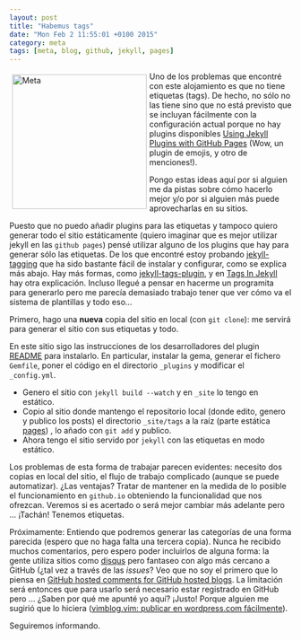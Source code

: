 ```yaml
---
layout: post
title: "Habemus tags"
date: "Mon Feb 2 11:55:01 +0100 2015"
category: meta
tags: [meta, blog, github, jekyll, pages]
---
```




<a href="https://500px.com/photo/66381679/giteando-by-fernando-trica://500px.com/photo/97643829/etiquetas-en-fernand0-github-io-by-fernando-tricas" title="Etiquetas"><img src="https://ppcdn.500px.org/97643829/4f7cc1049c0c4d5036da1cffb2af9321b1fdfcfb/3.jpg" width="240"  alt="Meta" style="float:left; margin:5px"></a>


Uno de los problemas que encontré con este alojamiento es que no tiene etiquetas (tags). De hecho, no sólo no las tiene sino que no está previsto que se incluyan fácilmente con la configuración actual porque no hay  plugins disponibles [Using Jekyll Plugins with GitHub Pages](https://help.github.com/articles/using-jekyll-plugins-with-github-pages/) (Wow, un plugin de emojis, y otro de menciones!).

Pongo estas ideas aquí por si alguien me da pistas sobre cómo hacerlo mejor y/o por si alguien más puede aprovecharlas en su sitios.

Puesto que no puedo añadir plugins para las etiquetas y tampoco quiero generar todo el sitio estáticamente (quiero imaginar que es mejor utilizar jekyll en las `github pages`) pensé utilizar alguno de los plugins que hay para generar sólo las etiquetas. De los que encontré estoy probando [jekyll-tagging](https://github.com/pattex/jekyll-tagging) que ha sido bastante fácil de instalar y configurar, como se explica más abajo.
Hay más formas, como [jekyll-tags-plugin](https://github.com/polymetis/jekyll-tags-plugin/blob/master/_layouts/tag_index.html), y en [Tags In Jekyll](http://charliepark.org/tags-in-jekyll/) hay otra explicación.
Incluso llegué a pensar en hacerme un programita para generarlo pero me parecía demasiado trabajo tener que ver cómo va el sistema de plantillas y todo eso...  

Primero, hago una **nueva** copia del sitio en local (con `git clone`): me servirá para generar el sitio con sus etiquetas y todo.

En este sitio sigo las instrucciones de los desarrolladores del plugin [README](https://github.com/pattex/jekyll-tagging/blob/master/README.rdoc) para instalarlo. En particular, instalar la gema, generar el fichero `Gemfile`, poner el código en el directorio `_plugins` y modificar el `_config.yml`.

* Genero el sitio con `jekyll build --watch` y en `_site` lo tengo en estático.
* Copio al sitio donde mantengo el repositorio local (donde edito, genero y publico los posts) el directorio `_site/tags` a la raíz (parte estática [pages](http://jekyllrb.com/docs/pages/)) , lo añado con `git add` y publico. 
* Ahora tengo el sitio servido por `jekyll` con las etiquetas en modo estático. 

Los problemas de esta forma de trabajar parecen evidentes: necesito dos copias en local del sitio, el flujo de trabajo complicado (aunque se puede automatizar).
¿Las ventajas? Tratar de mantener en la medida de lo posible el funcionamiento en `github.io` obteniendo la funcionalidad que nos ofrezcan.
Veremos si es acertado o será mejor cambiar más adelante pero ... 
¡Tachán! 
Tenemos etiquetas.

Próximamente: 
Entiendo que podremos generar las categorías de una forma parecida (espero que no haga falta una tercera copia). 
Nunca he recibido muchos comentarios, pero espero poder incluirlos de alguna forma: la gente utiliza sitios como [disqus](https://disqus.com/) pero fantaseo con algo más cercano a GitHub (¿tal vez a través de las *issues*? Veo que no soy el
primero que lo piensa en [GitHub hosted comments for GitHub hosted blogs](http://ivanzuzak.info/2011/02/18/github-hosted-comments-for-github-hosted-blogs.html).
La limitación será entonces que para usarlo será necesario estar registrado en GitHub pero ... ¿Saben por qué me apunté yo aquí? ¡Justo! Porque alguien me sugirió que lo hiciera ([vimblog.vim: publicar en wordpress.com fácilmente](https://mbpfernand0.wordpress.com/2009/02/13/vimblogvim-publicar-en-wordpresscom-facilmente/)).  

Seguiremos informando.
